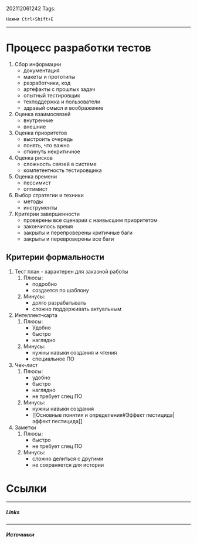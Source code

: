 202112061242
Tags:

`Нажми Ctrl+Shift+E`
___

# Процесс разработки тестов
1. Сбор информации
	- документация
	- макеты и прототипы
	- разработчики, код
	- артефакты с прошлых задач
	- опытный тестировщик
	- техподдержка и пользователи
	- здравый смысл и воображение
2. Оценка взаимосвязей
	- внутренние
	- внешние
3. Оценка приоритетов
	- выстроить очередь
	- понять, что важно
	- откинуть некритичное
4. Оценка рисков
	- сложность связей в системе
	- компетентность тестировщика
5. Оценка времени
	- пессимист 
	- оптимист
6. Выбор стратегии и техники
	- методы
	- инструменты
7. Критерии завершенности
	- проверены все сценарии с наивысшим приоритетом
	- закончилось время
	- закрыты и перепроверены критичные баги
	- закрыты и перевроверены все баги

## Критерии формальности
1. Тест план - характерен для заказной работы
	1. Плюсы:
		- подробно
		- создается по шаблону
	2. Минусы:
		- долго разрабатывать
		- сложно поддерживать актуальным
2. Интеллект-карта
	1. Плюсы:
		- Удобно
		- быстро
		- наглядно
	2. Минусы:
		- нужны навыки создания и чтения
		- специальное ПО
3. Чек-лист
	1. Плюсы:
		- удобно
		- быстро
		- наглядно
		- не требует спец ПО
	2. Минусы:
		- нужны навыки создания
		- [[Основные понятия и определения#Эффект пестицида| эффект пестицида]]
4. Заметки
	1. Плюсы:
		- быстро
		- не требует спец ПО
	2. Минусы:
		- сложно делиться с другими
		- не сохраняется для истории





# Ссылки
___
##### Links


---
##### Источники
